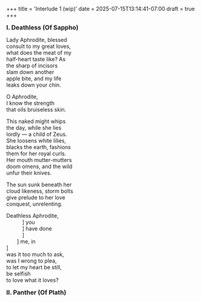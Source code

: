 +++
title = 'Interlude 1 (wip)'
date = 2025-07-15T13:14:41-07:00
draft = true
+++

<span style="font-size:1.15em; font-weight:bold; margin-bottom: -0.5rem;">
  I. Deathless (Of Sappho)
</span>

Lady Aphrodite, blessed \
consult to my great loves, \
what does the meat of my \
half-heart taste like? As \
the sharp of incisors \
slam down another \
apple bite, and my life \
leaks down your chin. 

O Aphrodite, \
I know the strength \
that oils bruiseless skin. 

This naked might whips \
the day, while she lies \
lordly — a child of Zeus. \
She loosens white lilies, \
blacks the earth, fashions \
them for her royal curls. \
Her mouth mutter-mutters \
doom omens, and the wild \
unfur their knives.

The sun sunk beneath her \
cloud likeness, storm bolts \
give prelude to her love \
conquest, unrelenting. 

Deathless Aphrodite, \
&emsp;&emsp;&emsp;\] you \
&emsp;&emsp;&emsp;\] have done \
&emsp;&emsp;&emsp;\] \
&emsp;&emsp;\] me, in \
\] \
was it too much to ask, \
was I wrong to plea, \
to let my heart be still, \
be selfish \
to love what it loves?

<span style="font-size:1.15em; font-weight:bold; margin-bottom: -0.5rem;">
  II. Panther (Of Plath)
</span>

